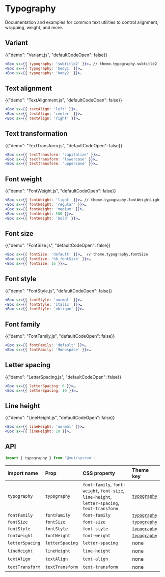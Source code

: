# Typography

<p class="description">Documentation and examples for common text utilities to control alignment, wrapping, weight, and more.</p>

## Variant

{{"demo": "Variant.js", "defaultCodeOpen": false}}

```jsx
<Box sx={{ typography: 'subtitle2' }}>… // theme.typography.subtitle2
<Box sx={{ typography: 'body1' }}>…
<Box sx={{ typography: 'body2' }}>…
```

## Text alignment

{{"demo": "TextAlignment.js", "defaultCodeOpen": false}}

```jsx
<Box sx={{ textAlign: 'left' }}>…
<Box sx={{ textAlign: 'center' }}>…
<Box sx={{ textAlign: 'right' }}>…
```

## Text transformation

{{"demo": "TextTransform.js", "defaultCodeOpen": false}}

```jsx
<Box sx={{ textTransform: 'capitalize' }}>…
<Box sx={{ textTransform: 'lowercase' }}>…
<Box sx={{ textTransform: 'uppercase' }}>…
```

## Font weight

{{"demo": "FontWeight.js", "defaultCodeOpen": false}}

```jsx
<Box sx={{ fontWeight: 'light' }}>… // theme.typography.fontWeightLight
<Box sx={{ fontWeight: 'regular' }}>…
<Box sx={{ fontWeight: 'medium' }}>…
<Box sx={{ fontWeight: 500 }}>…
<Box sx={{ fontWeight: 'bold' }}>…
```

## Font size

{{"demo": "FontSize.js", "defaultCodeOpen": false}}

```jsx
<Box sx={{ fontSize: 'default' }}>…  // theme.typography.fontSize
<Box sx={{ fontSize: 'h6.fontSize' }}>…
<Box sx={{ fontSize: 16 }}>…
```

## Font style

{{"demo": "FontStyle.js", "defaultCodeOpen": false}}

```jsx
<Box sx={{ fontStyle: 'normal' }}>…
<Box sx={{ fontStyle: 'italic' }}>…
<Box sx={{ fontStyle: 'oblique' }}>…
```

## Font family

{{"demo": "FontFamily.js", "defaultCodeOpen": false}}

```jsx
<Box sx={{ fontFamily: 'default' }}>…
<Box sx={{ fontFamily: 'Monospace' }}>…
```

## Letter spacing

{{"demo": "LetterSpacing.js", "defaultCodeOpen": false}}

```jsx
<Box sx={{ letterSpacing: 6 }}>…
<Box sx={{ letterSpacing: 10 }}>…
```

## Line height

{{"demo": "LineHeight.js", "defaultCodeOpen": false}}

```jsx
<Box sx={{ lineHeight: 'normal' }}>…
<Box sx={{ lineHeight: 10 }}>…
```

## API

```js
import { typography } from '@mui/system';
```

| Import name     | Prop            | CSS property                                                                                 | Theme key                                                                          |
| :-------------- | :-------------- | :------------------------------------------------------------------------------------------- | :--------------------------------------------------------------------------------- |
| `typography`    | `typography`    | `font-family`, `font-weight`, `font-size`, `line-height`, `letter-spacing`, `text-transform` | [`typography`](/material-ui/customization/default-theme/?expand-path=$.typography) |
| `fontFamily`    | `fontFamily`    | `font-family`                                                                                | [`typography`](/material-ui/customization/default-theme/?expand-path=$.typography) |
| `fontSize`      | `fontSize`      | `font-size`                                                                                  | [`typography`](/material-ui/customization/default-theme/?expand-path=$.typography) |
| `fontStyle`     | `fontStyle`     | `font-style`                                                                                 | [`typography`](/material-ui/customization/default-theme/?expand-path=$.typography) |
| `fontWeight`    | `fontWeight`    | `font-weight`                                                                                | [`typography`](/material-ui/customization/default-theme/?expand-path=$.typography) |
| `letterSpacing` | `letterSpacing` | `letter-spacing`                                                                             | none                                                                               |
| `lineHeight`    | `lineHeight`    | `line-height`                                                                                | none                                                                               |
| `textAlign`     | `textAlign`     | `text-align`                                                                                 | none                                                                               |
| `textTransform` | `textTransform` | `text-transform`                                                                             | none                                                                               |

